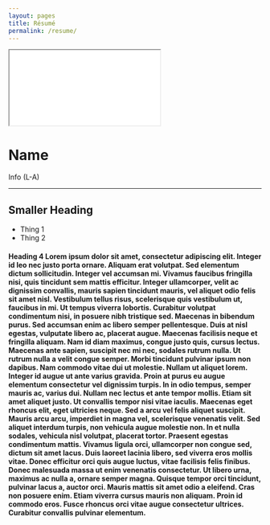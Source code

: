 ```yaml
---
layout: pages
title: Résumé
permalink: /resume/
---
```


<iframe src="/Contract.pdf" title="W3Schools Free Online Web Tutorials">
</iframe>

# Name
Info (L-A)
***
## Smaller Heading
* Thing 1
* Thing 2

#### Heading 4 Lorem ipsum dolor sit amet, consectetur adipiscing elit. Integer id leo nec justo porta ornare. Aliquam erat volutpat. Sed elementum dictum sollicitudin. Integer vel accumsan mi. Vivamus faucibus fringilla nisi, quis tincidunt sem mattis efficitur. Integer ullamcorper, velit ac dignissim convallis, mauris sapien tincidunt mauris, vel aliquet odio felis sit amet nisl. Vestibulum tellus risus, scelerisque quis vestibulum ut, faucibus in mi. Ut tempus viverra lobortis. Curabitur volutpat condimentum nisi, in posuere nibh tristique sed. Maecenas in bibendum purus. Sed accumsan enim ac libero semper pellentesque. Duis at nisl egestas, vulputate libero ac, placerat augue. Maecenas facilisis neque et fringilla aliquam. Nam id diam maximus, congue justo quis, cursus lectus. Maecenas ante sapien, suscipit nec mi nec, sodales rutrum nulla. Ut rutrum nulla a velit congue semper. Morbi tincidunt pulvinar ipsum non dapibus. Nam commodo vitae dui ut molestie. Nullam ut aliquet lorem. Integer id augue ut ante varius gravida. Proin at purus eu augue elementum consectetur vel dignissim turpis. In in odio tempus, semper mauris ac, varius dui. Nullam nec lectus et ante tempor mollis. Etiam sit amet aliquet justo. Ut convallis tempor nisi vitae iaculis. Maecenas eget rhoncus elit, eget ultricies neque. Sed a arcu vel felis aliquet suscipit. Mauris arcu arcu, imperdiet in magna vel, scelerisque venenatis velit. Sed aliquet interdum turpis, non vehicula augue molestie non. In et nulla sodales, vehicula nisl volutpat, placerat tortor. Praesent egestas condimentum mattis. Vivamus ligula orci, ullamcorper non congue sed, dictum sit amet lacus. Duis laoreet lacinia libero, sed viverra eros mollis vitae. Donec efficitur orci quis augue luctus, vitae facilisis felis finibus. Donec malesuada massa ut enim venenatis consectetur. Ut libero urna, maximus ac nulla a, ornare semper magna. Quisque tempor orci tincidunt, pulvinar lacus a, auctor orci. Mauris mattis sit amet odio a eleifend. Cras non posuere enim. Etiam viverra cursus mauris non aliquam. Proin id commodo eros. Fusce rhoncus orci vitae augue consectetur ultrices. Curabitur convallis pulvinar elementum.


